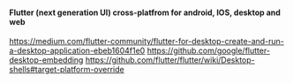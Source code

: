 #### Flutter (next generation UI) cross-platfrom for android, IOS, desktop and web

https://medium.com/flutter-community/flutter-for-desktop-create-and-run-a-desktop-application-ebeb1604f1e0
https://github.com/google/flutter-desktop-embedding
https://github.com/flutter/flutter/wiki/Desktop-shells#target-platform-override
